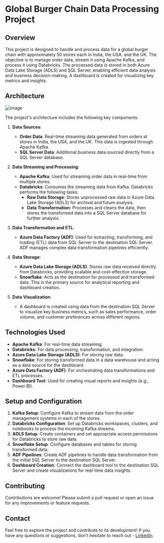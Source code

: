 # Global Burger Chain Data Processing Project

## Overview

This project is designed to handle and process data for a global burger chain with approximately 50 stores each in India, the USA, and the UK. The objective is to manage order data, stream it using Apache Kafka, and process it using Databricks. The processed data is stored in both Azure Data Lake Storage (ADLS) and SQL Server, enabling efficient data analysis and business decision-making. A dashboard is created for visualizing key metrics and insights.

## Architecture

![image](https://github.com/user-attachments/assets/94ade5b9-3d21-458f-9e42-2d93b2da2b85)


The project's architecture includes the following key components:

1. **Data Sources**:
    - **Order Data**: Real-time streaming data generated from orders at stores in India, the USA, and the UK. This data is ingested through Apache Kafka.
    - **SQL Server Data**: Additional business data sourced directly from a SQL Server database.

2. **Data Streaming and Processing**:
    - **Apache Kafka**: Used for streaming order data in real-time from multiple stores.
    - **Databricks**: Consumes the streaming data from Kafka. Databricks performs the following tasks:
        - **Raw Data Storage**: Stores unprocessed raw data in Azure Data Lake Storage (ADLS) for archival and future analysis.
        - **Data Transformation**: Processes and cleans the data, then stores the transformed data into a SQL Server database for further analysis.

3. **Data Transformation and ETL**:
    - **Azure Data Factory (ADF)**: Used for extracting, transforming, and loading (ETL) data from SQL Server to the destination SQL Server. ADF manages complex data transformation pipelines efficiently.

4. **Data Storage**:
    - **Azure Data Lake Storage (ADLS)**: Stores raw data received directly from Databricks, providing scalable and cost-effective storage.
    - **Snowflake**: Acts as the destination for processed and transformed data. This is the primary source for analytical reporting and dashboard creation.

5. **Data Visualization**:
    - A dashboard is created using data from the destination SQL Server to visualize key business metrics, such as sales performance, order volume, and customer preferences across different regions.

## Technologies Used

- **Apache Kafka**: For real-time data streaming.
- **Databricks**: For data processing, transformation, and integration.
- **Azure Data Lake Storage (ADLS)**: For storing raw data.
- **Snowflake**: For storing transformed data in a data warehouse and acting as a data source for the dashboard.
- **Azure Data Factory (ADF)**: For orchestrating data transformations and ETL processes.
- **Dashboard Tool**: Used for creating visual reports and insights (e.g., Power BI).

## Setup and Configuration

1. **Kafka Setup**: Configure Kafka to stream data from the order management systems in each of the stores.
2. **Databricks Configuration**: Set up Databricks workspaces, clusters, and notebooks to process the incoming Kafka streams.
3. **ADLS Setup**: Create containers and set appropriate access permissions for Databricks to store raw data.
4. **Snowflake Setup**: Configure databases and tables for storing transformed data.
5. **ADF Pipelines**: Create ADF pipelines to handle data transformation from the initial SQL Server to the destination SQL Server.
6. **Dashboard Creation**: Connect the dashboard tool to the destination SQL Server and create visualizations for real-time data insights.

## Contributing

Contributions are welcome! Please submit a pull request or open an issue for any improvements or feature requests.

## Contact

Feel free to explore the project and contribute to its development! If you have any questions or suggestions, don't hesitate to reach out - [LinkedIn](https://www.linkedin.com/in/yash-kothari-5727781b2/).
